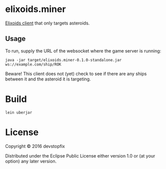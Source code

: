 # elixoids.miner

[Elixoids client](https://github.com/devstopfix/elixoids) that only targets asteroids.

## Usage

To run, supply the URL of the websocket where the game server is running:

    java -jar target/elixoids.miner-0.1.0-standalone.jar ws://example.com/ship/ROK

Beware! This client does not (yet) check to see if there are any ships between it and the asteroid it is targeting.

# Build

    lein uberjar

# License

Copyright © 2016 devstopfix

Distributed under the Eclipse Public License either version 1.0 or (at
your option) any later version.
